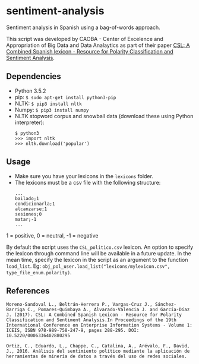 # sentiment-analysis
Sentiment analysis in Spanish using a bag-of-words approach.

This script was developed by CAOBA - Center of Excelence and Appropriation of Big Data and Data Analaytics as part of their paper [CSL: A Combined Spanish lexicon - Resource for Polarity Classification and Sentiment Analysis](http://www.scitepress.org/DigitalLibrary/PublicationsDetail.aspx?ID=J41cKicqYUA=&t=1).

## Dependencies
* Python 3.5.2
* pip: `$ sudo apt-get install python3-pip`
* NLTK: `$ pip3 install nltk`
* Numpy: `$ pip3 install numpy`
* NLTK stopword corpus and snowball data (download these using Python interpreter):
	```
	$ python3
	>>> import nltk
	>>> nltk.download('popular')
	```

## Usage
* Make sure you have your lexicons in the `lexicons` folder.
* The lexicons must be a csv file with the following structure:
	```
	...
	bailado;1
	condicionarla;1
	alcanzarse;1
	sesiones;0
	matar;-1
	...
	```
1 = positive, 0 = neutral, -1 = negative

By default the script uses the `CSL_politico.csv` lexicon. An option to specify the lexicon through command line will be available in a future update. In the mean time, specify the lexicon in the script as an argument to the function `load_list`. Eg: `obj_pol_user.load_list("lexicons/mylexicon.csv", type_file_enum.polarity)`.


## References
```
Moreno-Sandoval L., Beltrán-Herrera P., Vargas-Cruz J., Sánchez-Barriga C., Pomares-Quimbaya A., Alvarado-Valencia J. and García-Díaz J. (2017). CSL: A Combined Spanish Lexicon - Resource for Polarity Classification and Sentiment Analysis.In Proceedings of the 19th International Conference on Enterprise Information Systems - Volume 1: ICEIS, ISBN 978-989-758-247-9, pages 288-295. DOI: 10.5220/0006336402880295
```

```
Ortiz, C., Eduardo, L., Chappe, C., Catalina, A., Arévalo, F., David, J., 2016. Análisis del sentimiento político mediante la aplicación de herramientas de minería de datos a través del uso de redes sociales.
```